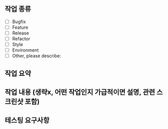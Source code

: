 ## 작업 종류

- [ ] Bugfix
- [ ] Feature
- [ ] Release
- [ ] Refactor
- [ ] Style
- [ ] Environment
- [ ] Other, please describe:

## 작업 요약

## 작업 내용 (생략x, 어떤 작업인지 가급적이면 설명, 관련 스크린샷 포함)

## 테스팅 요구사항
